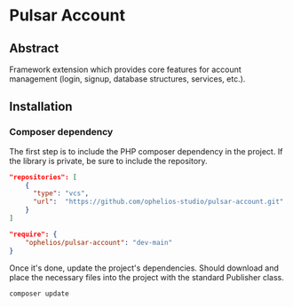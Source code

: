 # Pulsar Account

## Abstract
Framework extension which provides core features for account management (login, signup, database structures, services, etc.).

## Installation

### Composer dependency
The first step is to include the PHP composer dependency in the project. If the 
library is private, be sure to include the repository.

```json
"repositories": [
    {
      "type": "vcs",
      "url":  "https://github.com/ophelios-studio/pulsar-account.git"
    }
]
```

```json
"require": {
    "ophelios/pulsar-account": "dev-main"
}
```

Once it's done, update the project's dependencies. Should download and place the necessary 
files into the project with the standard Publisher class.

```shell
composer update
```
